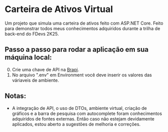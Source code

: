 # Carteira de Ativos Virtual
Um projeto que simula uma carteira de ativos feito com ASP.NET Core. Feito para demonstrar todos meus conhecimentos adquiridos durante a trilha de back-end do FDevs 2K25.

## Passo a passo para rodar a aplicação em sua máquina local:
0. Crie uma chave de API na [Brapi](https://brapi.dev/).
1. No arquivo ".env" em Environment você deve inserir os valores das váriaveis de ambiente.


## Notas:
 - A integração de API, o uso de DTOs, ambiente virtual, criação de gráficos e a barra de pesquisa com autocomplete foram conhecimentos adquiridos de fontes externas. Então caso não estejam devidamente aplicados, estou aberto a sugestões de melhoria e correções.